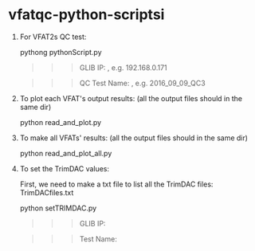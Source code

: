 # vfatqc-python-scriptsi

1. For VFAT2s QC test:
   
	pythong pythonScript.py

	>>> GLIB IP: <your ip>, e.g. 192.168.0.171

	>>> QC Test Name: <your test name>, e.g. 2016_09_09_QC3

2. To plot each VFAT's output results: (all the output files should in the same dir)
   
	python read_and_plot.py

3. To make all VFATs' results: (all the output files should in the same dir)
   
	python read_and_plot_all.py

4. To set the TrimDAC values: 
   
	First, we need to make a txt file to list all the TrimDAC files: TrimDACfiles.txt
   
	python setTRIMDAC.py

	>>> GLIB IP: <your ip>

	>>> Test Name: <your test name>


